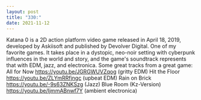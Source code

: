 ```yaml
---
layout: post
title: "330:"
date: 2021-11-12
---
```


Katana 0 is a 2D action platform video game released in April 18, 2019, developed by Askiisoft and published by Devolver Digital. One of my favorite games. It takes place in a dystopic, neo-noir setting with cyberpunk influences in the world and story, and the game's soundtrack represents that with EDM, jazz, and electronica. Some great tracks from a great game:
 All for Now
https://youtu.be/JGRGWUVZqog (gritty EDM)
 Hit the Floor
https://youtu.be/ZLYmRRfjngc (upbeat EDM)
 Rain on Brick
https://youtu.be/-9s63ZNKSzg (Jazz)
 Blue Room (Kz-Version)
https://youtu.be/IjmmABnwf7Y (ambient electronica)

